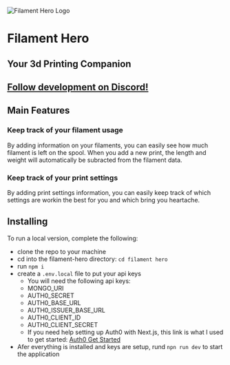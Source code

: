 ![Filament Hero Logo](https://res.cloudinary.com/cameron-projects/image/upload/v1633038317/Copy_of_Filament_Tracker_whrjf9.png)
# Filament Hero
## Your 3d Printing Companion
[Follow development on Discord!](https://discord.gg/sgTafRYxfQ)
---
## Main Features 
### Keep track of your filament usage
By adding information on your filaments, you can easily see how much filament is left on the spool. When you add a new print, the length and weight will automatically be subracted from the filament data.
### Keep track of your print settings 
By adding print settings information, you can easily keep track of which settings are workin the best for you and which bring you heartache. 

## Installing
To run a local version, complete the following: 
- clone the repo to your machine
- cd into the filament-hero directory: `cd filament hero`
- run `npm i`
- create a `.env.local` file to put your api keys 
    - You will need the following api keys:
    - MONGO_URI 
    - AUTH0_SECRET
    - AUTH0_BASE_URL
    - AUTH0_ISSUER_BASE_URL
    - AUTH0_CLIENT_ID
    - AUTH0_CLIENT_SECRET
    - If you need help setting up Auth0 with Next.js, this link is what I used to get started: [Auth0 Get Started](https://auth0.com/docs/quickstart/webapp/nextjs/01-login)
- Afer everything is installed and keys are setup, rund `npn run dev` to start the application
